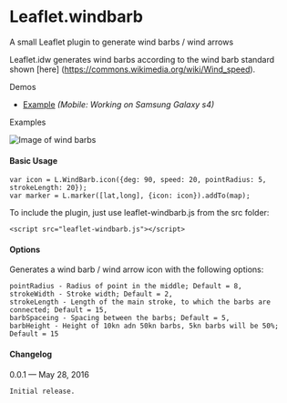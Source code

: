 # Leaflet.windbarb
A small Leaflet plugin to generate wind barbs / wind arrows

Leaflet.idw generates wind barbs according to the wind barb standard shown [here] (https://commons.wikimedia.org/wiki/Wind_speed).

Demos
* [Example](http://www.geonet.ch/leaflet-windbarb/) *(Mobile: Working on Samsung Galaxy s4)*
    
Examples

![Image of wind barbs](https://github.com/JoranBeaufort/Leaflet.windbarb/blob/master/example/example.png)


#### Basic Usage

```
var icon = L.WindBarb.icon({deg: 90, speed: 20, pointRadius: 5, strokeLength: 20});
var marker = L.marker([lat,long], {icon: icon}).addTo(map);

```

To include the plugin, just use leaflet-windbarb.js from the src folder:

```<script src="leaflet-windbarb.js"></script>```

#### Options

Generates a wind barb / wind arrow icon with the following options:

    pointRadius - Radius of point in the middle; Default = 8,
    strokeWidth - Stroke width; Default = 2,
    strokeLength - Length of the main stroke, to which the barbs are connected; Default = 15,
    barbSpaceing - Spacing between the barbs; Default = 5,
    barbHeight - Height of 10kn adn 50kn barbs, 5kn barbs will be 50%; Default = 15
            
#### Changelog


0.0.1 — May 28, 2016

    Initial release.
